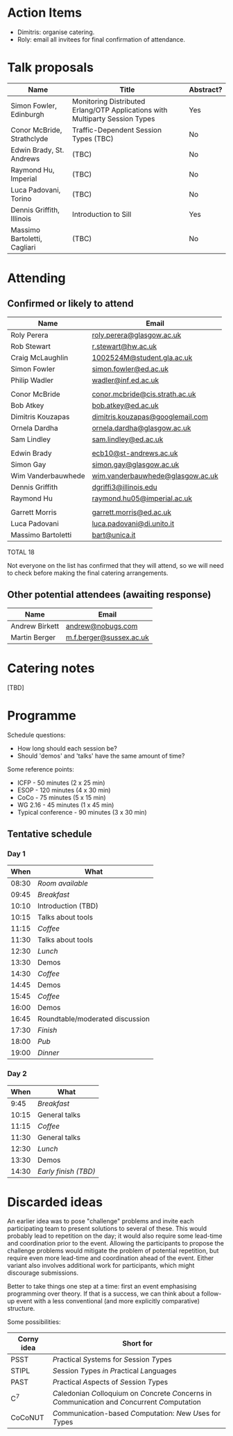 Action Items
======

* Dimitris: organise catering.
* Roly: email all invitees for final confirmation of attendance.

Talk proposals
======

Name                             | Title                                                                          | Abstract?
---                              | ---                                                                            | ---
Simon Fowler, Edinburgh          | Monitoring Distributed Erlang/OTP Applications with Multiparty Session Types   | Yes
Conor McBride, Strathclyde       | Traffic-Dependent Session Types (TBC)                                          | No
Edwin Brady, St. Andrews         | (TBC)                                                                          | No
Raymond Hu, Imperial             | (TBC)                                                                          | No
Luca Padovani, Torino            | (TBC)                                                                          | No
Dennis Griffith, Illinois        | Introduction to Sill                                                           | Yes
Massimo Bartoletti, Cagliari     | (TBC)                                                                          | No

Attending
=====

Confirmed or likely to attend
-----

Name                  | Email
---                   | ---
Roly Perera           | roly.perera@glasgow.ac.uk
Rob Stewart	      | r.stewart@hw.ac.uk
Craig McLaughlin      | 1002524M@student.gla.ac.uk
Simon Fowler	      | simon.fowler@ed.ac.uk
Philip Wadler	      | wadler@inf.ed.ac.uk
                      |
Conor McBride	      | conor.mcbride@cis.strath.ac.uk
Bob Atkey	      | bob.atkey@ed.ac.uk
Dimitris Kouzapas     |	dimitris.kouzapas@googlemail.com
Ornela Dardha	      | ornela.dardha@glasgow.ac.uk
Sam Lindley	      | sam.lindley@ed.ac.uk
                      |
Edwin Brady	      | ecb10@st-andrews.ac.uk
Simon Gay	      | simon.gay@glasgow.ac.uk
Wim Vanderbauwhede    | wim.vanderbauwhede@glasgow.ac.uk
Dennis Griffith       | dgriffi3@illinois.edu
Raymond Hu            | raymond.hu05@imperial.ac.uk
                      |
Garrett Morris        | garrett.morris@ed.ac.uk
Luca Padovani         | luca.padovani@di.unito.it
Massimo Bartoletti    | bart@unica.it

TOTAL 18

Not everyone on the list has confirmed that they will attend, so we will
need to check before making the final catering arrangements.

Other potential attendees (awaiting response)
-----

Name                  | Email
---                   | ---
Andrew Birkett        | andrew@nobugs.com
Martin Berger	      | m.f.berger@sussex.ac.uk

Catering notes
======

[TBD]

Programme
======

Schedule questions:

* How long should each session be?
* Should 'demos' and 'talks' have the same amount of time?

Some reference points:

* ICFP - 50 minutes (2 x 25 min)
* ESOP - 120 minutes (4 x 30 min)
* CoCo - 75 minutes (5 x 15 min)
* WG 2.16 - 45 minutes (1 x 45 min)
* Typical conference - 90 minutes (3 x 30 min)

Tentative schedule
------

### Day 1

When  | What
---   | ---
08:30 | _Room available_
09:45 | _Breakfast_
10:10 | Introduction (TBD)
10:15 | Talks about tools
11:15 | _Coffee_
11:30 | Talks about tools
12:30 | _Lunch_
13:30 | Demos
14:30 | _Coffee_
14:45 | Demos
15:45 | _Coffee_
16:00 | Demos
16:45 | Roundtable/moderated discussion
17:30 | _Finish_
18:00 | _Pub_
19:00 | _Dinner_

### Day 2

When  | What
---   | ---
9:45  | _Breakfast_
10:15 | General talks
11:15 | _Coffee_
11:30 | General talks
12:30 | _Lunch_
13:30 | Demos
14:30 | _Early finish (TBD)_

Discarded ideas
======

An earlier idea was to pose "challenge" problems and invite each
participating team to present solutions to several of these. This would
probably lead to repetition on the day; it would also require some
lead-time and coordination prior to the event. Allowing the participants
to propose the challenge problems would mitigate the problem of
potential repetition, but require even more lead-time and coordination
ahead of the event. Either variant also involves additional work for
participants, which might discourage submissions.

Better to take things one step at a time: first an event emphasising
programming over theory. If that is a success, we can think about a
follow-up event with a less conventional (and more explicitly
comparative) structure.

Some possibilities:

Corny idea    | Short for
---           | ---
PSST          | *P*ractical *S*ystems for *S*ession *T*ypes
STIPL         | *S*ession *T*ypes *i*n *P*ractical *L*anguages
PAST          | *P*ractical *A*spects of *S*ession *T*ypes
C<sup>7</sup> | *C*aledonian *C*olloquium on *C*oncrete *C*oncerns in *C*ommunication and *C*oncurrent *C*omputation
CoCoNUT       | *C*ommunication-based *C*omputation: *N*ew *U*ses for *T*ypes
